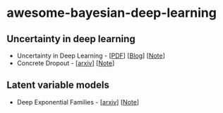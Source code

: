 # awesome-bayesian-deep-learning

## Uncertainty in deep learning
- Uncertainty in Deep Learning - [[PDF](https://pdfs.semanticscholar.org/a6af/62389c6655770c624e2fa3f3ad6dc26bf77e.pdf)] [[Blog](http://mlg.eng.cam.ac.uk/yarin/blog_2248.html)] [[Note](/notes/uncertainty-deep-learning.md)]
- Concrete Dropout - [[arxiv](https://arxiv.org/abs/1705.07832)] [[Note](/notes/concrete-dropout.md)]

## Latent variable models
- Deep Exponential Families - [[arxiv](https://arxiv.org/pdf/1411.2581.pdf)] [[Note](/notes/deep-expo-families.md)]

